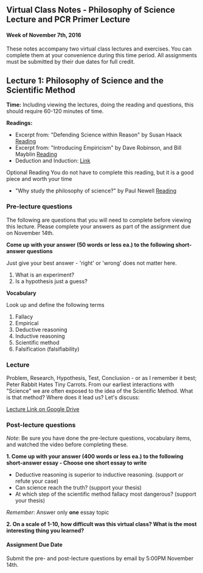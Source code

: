 ## Virtual Class Notes - Philosophy of Science Lecture and PCR Primer Lecture

#### Week of November 7th, 2016


These notes accompany two virtual class lectures and exercises. You can complete them at your convenience during this time period. All assignments must be submitted by their due dates for full credit. 

## Lecture 1: Philosophy of Science and the Scientific Method

**Time:** Including viewing the lectures, doing the reading and questions, this should require 60-120 minutes of time. 

**Readings:**

- Excerpt from: "Defending Science within Reason" by Susan Haack [Reading](../pdfs/Haack_reading.pdf)
- Excerpt from: "Introducing Empiricism" by Dave Robinson, and Bill Mayblin [Reading](../pdfs/empiricisim-cartoons.pdf)
- Deduction and Induction: [Link](http://www.socialresearchmethods.net/kb/dedind.php)

Optional Reading
You do not have to complete this reading, but it is a good piece and worth your time

- "Why study the philosophy of science?" by Paul Newell [Reading](./pdfs/why_study_phil_of_sci.pdf)


### Pre-lecture questions

The following are questions that you will need to complete before viewing this lecture. Please complete your answers as part of the assignment due on November 14th.

**Come up with your answer (50 words or less ea.) to the following short-answer questions**

Just give your best answer - 'right' or 'wrong' does not matter here. 

1. What is an experiment?
2. Is a hypothesis just a guess?

**Vocabulary**

Look up and define the following terms
1. Fallacy
2. Empirical
3. Deductive reasoning
4. Inductive reasoning
5. Scientific method
6. Falsification (falsifiability)  

### Lecture

Problem, Research, Hypothesis, Test, Conclusion - or as I remember it best; Peter Rabbit Hates Tiny Carrots. From our earliest interactions with "Science" we are often exposed to the idea of the Scientific Method. What is that method? Where does it lead us? Let's discuss:

[Lecture Link on Google Drive]()

### Post-lecture questions
*Note*: Be sure you have done the pre-lecture questions, vocabulary items, and watched the video before completing these. 

**1. Come up with your answer (400 words or less ea.) to the following short-answer essay - Choose one short essay to write**

- Deductive reasoning is superior to inductive reasoning. (support or refute your case) 
- Can science reach the truth? (support your thesis)
- At which step of the scientific method fallacy most dangerous? (support your thesis)

*Remember*: Answer only **one** essay topic

**2. On a scale of 1-10, how difficult was this virtual class? What is the most interesting thing you learned?**


#### Assignment Due Date
Submit the pre- and post-lecture questions by email by 5:00PM November 14th. 

